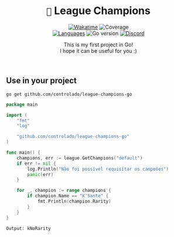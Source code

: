 <div align=center> 

# `🔎` League Champions <br>

[![Wakatime](https://wakatime.com/badge/github/controlado/league-champions-go.svg)](https://wakatime.com/badge/github/controlado/league-champions-go)
![Coverage](https://img.shields.io/badge/Coverage-96.4%25-blue) <br>
[![Languages](https://img.shields.io/badge/Documentation-gray)](https://pkg.go.dev/github.com/controlado/league-champions-go)
![Go version](https://img.shields.io/github/go-mod/go-version/controlado/league-champions-go?color=blue)
[![Discord](https://img.shields.io/badge/Discord-%235865F2.svg?style=flat&logo=discord&logoColor=white&color=blue)](https://discordapp.com/users/854886148455399436)

This is my first project in Go! <br>
I hope it can be useful for you :)

</div>
<br>

## Use in your project

    go get github.com/controlado/league-champions-go

```go
package main

import (
	"fmt"
	"log"

	"github.com/controlado/league-champions-go"
)

func main() {
	champions, err := league.GetChampions("default")
	if err != nil {
		log.Println("Não foi possível requisitar os campeões")
		panic(err)
	}

	for _, champion := range champions {
		if champion.Name == "K'Sante" {
			fmt.Println(champion.Rarity)
		}
	}
}
```

    Output: kNoRarity
